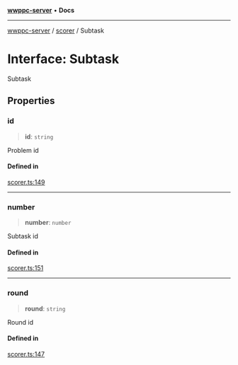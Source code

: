 [**wwppc-server**](../../README.md) • **Docs**

***

[wwppc-server](../../modules.md) / [scorer](../README.md) / Subtask

# Interface: Subtask

Subtask

## Properties

### id

> **id**: `string`

Problem id

#### Defined in

[scorer.ts:149](https://github.com/WWPPC/WWPPC-server/blob/ed9c7da6b6decb294863e396def82e9a8d81b105/src/scorer.ts#L149)

***

### number

> **number**: `number`

Subtask id

#### Defined in

[scorer.ts:151](https://github.com/WWPPC/WWPPC-server/blob/ed9c7da6b6decb294863e396def82e9a8d81b105/src/scorer.ts#L151)

***

### round

> **round**: `string`

Round id

#### Defined in

[scorer.ts:147](https://github.com/WWPPC/WWPPC-server/blob/ed9c7da6b6decb294863e396def82e9a8d81b105/src/scorer.ts#L147)

